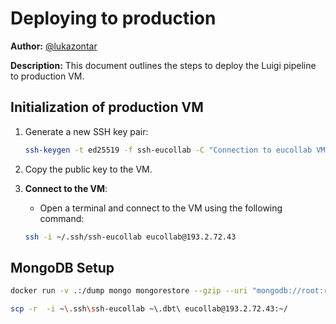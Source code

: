 # Deploying to production

**Author:** [@lukazontar](https://github.com/lukazontar)

**Description:** This document outlines the steps to deploy the Luigi pipeline to production VM.

## Initialization of production VM

1. Generate a new SSH key pair:
    ```bash
    ssh-keygen -t ed25519 -f ssh-eucollab -C "Connection to eucollab VM."
    ```
2. Copy the public key to the VM.

3. **Connect to the VM**:
    - Open a terminal and connect to the VM using the following command:
    ```bash
    ssh -i ~/.ssh/ssh-eucollab eucollab@193.2.72.43
    ```

## MongoDB Setup
```bash
docker run -v .:/dump mongo mongorestore --gzip --uri "mongodb://root:rootpassword@mongo" mongodump.dump.gzip
```


```bash
scp -r  -i ~\.ssh\ssh-eucollab ~\.dbt\ eucollab@193.2.72.43:~/
```